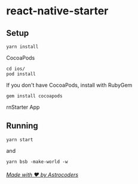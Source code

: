 # react-native-starter


## Setup
```
yarn install
```

CocoaPods
```
cd ios/
pod install
```

If you don't have CocoaPods, install with RubyGem

```
gem install cocoapods
```

rnStarter App

## Running
```
yarn start
```
and
```
yarn bsb -make-world -w
```

###### [Made with ❤️  by Astrocoders](https://astrocoders.com)
